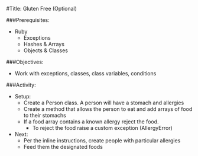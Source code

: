 #Title: Gluten Free (Optional)

###Prerequisites:
- Ruby
    - Exceptions
    - Hashes & Arrays
    - Objects & Classes

###Objectives:
- Work with exceptions, classes, class variables, conditions

###Activity:
- Setup:
  - Create a Person class. A person will have a stomach and allergies
  - Create a method that allows the person to eat and add arrays of food to their stomachs
  - If a food array contains a known allergy reject the food.
    - To reject the food raise a custom exception (AllergyError)
- Next:
  - Per the inline instructions, create people with particular allergies
  - Feed them the designated foods
